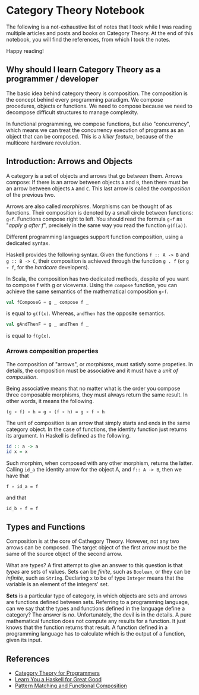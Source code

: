 # Category Theory Notebook

The following is a not-exhaustive list of notes that I took while I was reading multiple articles and posts and books on Category Theory. At the end of this notebook, you will find the references, from which I took the notes.

Happy reading!

## Why should I learn Category Theory as a programmer / developer

The basic idea behind category theory is composition. The composition is the concept behind every programming paradigm. We compose procedures, objects or functions. We need to compose because we need to decompose difficult structures to manage complexity.

In functional programming, we compose functions, but also "concurrency", which means we can treat the concurrency execution of programs as an object that can be composed. This is a _killer feature_, because of the multicore hardware revolution.

## Introduction: Arrows and Objects
A category is a set of objects and arrows that go between them. Arrows compose: If there is an arrow between objects `A` and `B`, then there must be an arrow between objects `A` and `C`. This last arrow is called the _composition_ of the previous two. 

Arrows are also called _morphisms_. Morphisms can be thought of as functions. Their composition is denoted by a small circle between functions: `g∘f`. Functions compose right to left. You should read the formula `g∘f` as "_apply g after f_", precisely in the same way you read the function `g(f(a))`.

Different programming languages support function composition, using a dedicated syntax.

Haskell provides the following syntax. Given the functions `f :: A -> B` and `g :: B -> C`, their composition is achieved through the function `g . f` (or `g ∘ f`, for the _hardcore_ developers).

In Scala, the composition has two dedicated methods, despite of you want to compose f with g or viceversa. Using the `compose` function, you can achieve the same semantics of the mathematical composition `g∘f`. 
```scala
val fComposeG = g _ compose f _
``` 
is equal to `g(f(x)`. Whereas, `andThen` has the opposite semantics. 
```scala
val gAndThenF = g _ andThen f _
``` 
is equal to `f(g(x)`.

### Arrows composition properties

The composition of "arrows", or _morphisms_, must satisfy some propeties. In details, the composition must be associative and it must have a _unit of composition_.

Being associative means that no matter what is the order you compose three composable morphisms, they must always return the same result. In other words, it means the following.

```
(g ∘ f) ∘ h = g ∘ (f ∘ h) = g ∘ f ∘ h
```

The unit of composition is an arrow that simply starts and ends in the same category object. In the case of functions, the identity function just returns its argument. In Haskell is defined as the following.

```haskell
id :: a -> a
id x = x
```

Such morphim, when composed with any other morphism, returns the latter. Calling `id_a` the identity arrow for the object A, and `f:: A -> B`, then we have that

```
f ∘ id_a = f
```

and that 

```
id_b ∘ f = f
```

## Types and Functions
Composition is at the core of Cathegory Theory. However, not any two arrows can be composed. The target object of the first arrow must be the same of the source object of the second arrow. 

What are types? A first attempt to give an answer to this question is that _types_ are sets of values. Sets can be _finite_, such as `Boolean`, or they can be _infinite_, such as `String`. Declaring `x` to be of type `Integer` means that the variable is an element of the integers' set. 

**Sets** is a particular type of category, in which objects are sets and arrows are functions defined between sets. Referring to a programming language, can we say that the types and functions defined in the language define a category? The answer is _no_. Unfortunately, the devil is in the details. A pure mathematical function does not compute any results for a function. It just knows that the function returns that result. A function defined in a programming language has to calculate which is the output of a function, given its input.

## References
- [Category Theory for Programmers](https://bartoszmilewski.com/2014/10/28/category-theory-for-programmers-the-preface/)
- [Learn You a Haskell for Great Good](http://learnyouahaskell.com/)
- [Pattern Matching and Functional Composition](https://twitter.github.io/scala_school/pattern-matching-and-functional-composition.html)
